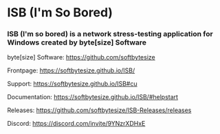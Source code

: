 # ISB (I'm So Bored) #
### ISB (I'm so bored) is a network stress-testing application for Windows created by byte[size] Software ###

byte[size] Software: https://github.com/softbytesize

Frontpage: https://softbytesize.github.io/ISB/

Support: https://softbytesize.github.io/ISB#cu

Documentation: https://softbytesize.github.io/ISB/#helpstart

Releases: https://github.com/softbytesize/ISB-Releases/releases

Discord: https://discord.com/invite/9YNzrXDHxE
